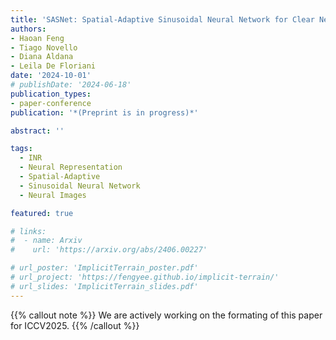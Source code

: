 ```yaml
---
title: 'SASNet: Spatial-Adaptive Sinusoidal Neural Network for Clear Neural Images'
authors:
- Haoan Feng
- Tiago Novello
- Diana Aldana
- Leila De Floriani
date: '2024-10-01'
# publishDate: '2024-06-18'
publication_types:
- paper-conference
publication: '*(Preprint is in progress)*'

abstract: ''

tags:
  - INR
  - Neural Representation
  - Spatial-Adaptive
  - Sinusoidal Neural Network
  - Neural Images

featured: true

# links:
#  - name: Arxiv
#    url: 'https://arxiv.org/abs/2406.00227'

# url_poster: 'ImplicitTerrain_poster.pdf'
# url_project: 'https://fengyee.github.io/implicit-terrain/'
# url_slides: 'ImplicitTerrain_slides.pdf'
---
```


{{% callout note %}}
We are actively working on the formating of this paper for ICCV2025.
{{% /callout %}}
